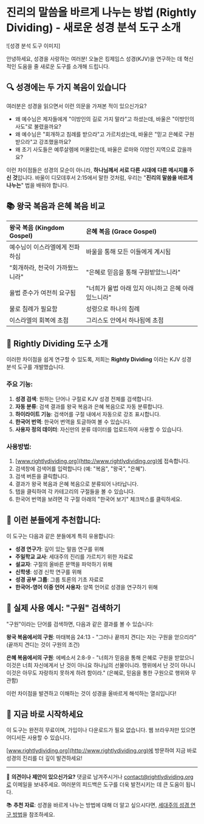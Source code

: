 # 진리의 말씀을 바르게 나누는 방법 (Rightly Dividing) - 새로운 성경 분석 도구 소개

![성경 분석 도구 이미지]

안녕하세요, 성경을 사랑하는 여러분! 오늘은 킹제임스 성경(KJV)을 연구하는 데 혁신적인 도움을 줄 새로운 도구를 소개해 드립니다.

## 🔍 성경에는 두 가지 복음이 있습니다

여러분은 성경을 읽으면서 이런 의문을 가져본 적이 있으신가요?

- 왜 예수님은 제자들에게 "이방인의 길로 가지 말라"고 하셨는데, 바울은 "이방인의 사도"로 불렸을까요?
- 왜 예수님은 "회개하고 침례를 받으라"고 가르치셨는데, 바울은 "믿고 은혜로 구원받으라"고 강조했을까요?
- 왜 초기 사도들은 예루살렘에 머물렀는데, 바울은 로마와 이방인 지역으로 갔을까요?

이런 차이점들은 성경의 모순이 아니라, **하나님께서 서로 다른 시대에 다른 메시지를 주신 것**입니다. 바울이 디모데후서 2:15에서 말한 것처럼, 우리는 "**진리의 말씀을 바르게 나누는**" 법을 배워야 합니다.

## 📚 왕국 복음과 은혜 복음 비교

| **왕국 복음 (Kingdom Gospel)** | **은혜 복음 (Grace Gospel)** |
|:-----------------------------|:----------------------------|
| 예수님이 이스라엘에게 전파하심 | 바울을 통해 모든 이들에게 계시됨 |
| "회개하라, 천국이 가까웠느니라" | "은혜로 믿음을 통해 구원받았느니라" |
| 율법 준수가 여전히 요구됨 | "너희가 율법 아래 있지 아니하고 은혜 아래 있느니라" |
| 물로 침례가 필요함 | 성령으로 하나의 침례 |
| 이스라엘의 회복에 초점 | 그리스도 안에서 하나됨에 초점 |

## 🌟 Rightly Dividing 도구 소개

이러한 차이점을 쉽게 연구할 수 있도록, 저희는 **Rightly Dividing** 이라는 KJV 성경 분석 도구를 개발했습니다.

### 주요 기능:

1. **성경 검색**: 원하는 단어나 구절로 KJV 성경 전체를 검색합니다.
2. **자동 분류**: 검색 결과를 왕국 복음과 은혜 복음으로 자동 분류합니다.
3. **하이라이트 기능**: 검색어를 구절 내에서 자동으로 강조 표시합니다.
4. **한국어 번역**: 한국어 번역을 토글하여 볼 수 있습니다.
5. **사용자 정의 데이터**: 자신만의 분류 데이터를 업로드하여 사용할 수 있습니다.

### 사용방법:

1. [www.rightlydividing.org](http://www.rightlydividing.org)에 접속합니다.
2. 검색창에 검색어를 입력합니다 (예: "복음", "왕국", "은혜").
3. 검색 버튼을 클릭합니다.
4. 결과가 왕국 복음과 은혜 복음으로 분류되어 나타납니다.
5. 탭을 클릭하여 각 카테고리의 구절들을 볼 수 있습니다.
6. 한국어 번역을 보려면 각 구절 아래의 "한국어 보기" 체크박스를 클릭하세요.

## 📌 이런 분들에게 추천합니다:

이 도구는 다음과 같은 분들에게 특히 유용합니다:

- **성경 연구가**: 깊이 있는 말씀 연구를 위해
- **주일학교 교사**: 세대주의 진리를 가르치기 위한 자료로
- **설교자**: 구절의 올바른 문맥을 파악하기 위해
- **신학생**: 성경 신학 연구를 위해
- **성경 공부 그룹**: 그룹 토론의 기초 자료로
- **한국어-영어 이중 언어 사용자**: 양쪽 언어로 성경을 연구하기 위해

## 🔖 실제 사용 예시: "구원" 검색하기

"구원"이라는 단어를 검색하면, 다음과 같은 결과를 볼 수 있습니다:

**왕국 복음에서의 구원**:
마태복음 24:13 - "그러나 끝까지 견디는 자는 구원을 얻으리라"
(끝까지 견디는 것이 구원의 조건)

**은혜 복음에서의 구원**:
에베소서 2:8-9 - "너희가 믿음을 통해 은혜로 구원을 받았으니 이것은 너희 자신에게서 난 것이 아니요 하나님의 선물이니라. 행위에서 난 것이 아니니 이것은 아무도 자랑하지 못하게 하려 함이라."
(은혜로, 믿음을 통한 구원으로 행위와 무관함)

이런 차이점을 발견하고 이해하는 것이 성경을 올바르게 해석하는 열쇠입니다!

## 🔄 지금 바로 시작하세요

이 도구는 완전히 무료이며, 가입이나 다운로드가 필요 없습니다. 웹 브라우저만 있으면 어디서든 사용할 수 있습니다.

[www.rightlydividing.org](http://www.rightlydividing.org)에 방문하여 지금 바로 성경의 진리를 더 깊이 발견하세요!

---

📢 **의견이나 제안이 있으신가요?** 댓글로 남겨주시거나 contact@rightlydividing.org로 이메일을 보내주세요. 여러분의 피드백은 도구를 더욱 발전시키는 데 큰 도움이 됩니다.

📚 **추천 자료**: 성경을 바르게 나누는 방법에 대해 더 알고 싶으시다면, [세대주의 성경 연구 방법](http://www.rightlydividing.org/resources_kr)을 참조하세요. 